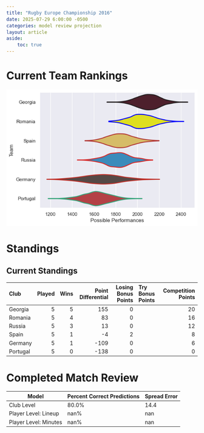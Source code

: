 ```yaml
---  
title: "Rugby Europe Championship 2016"  
date: 2025-07-29 6:00:00 -0500  
categories: model review projection  
layout: article  
aside:  
    toc: true  
---
```

# Current Team Rankings


![Club Rankings](plots/rankings_Rugby_Europe_Championship_2016.png)
# Standings

## Current Standings


| Club     |   Played |   Wins |   Point Differential |   Losing Bonus Points | Try Bonus Points   |   Competition Points |
|:---------|---------:|-------:|---------------------:|----------------------:|:-------------------|---------------------:|
| Georgia  |        5 |      5 |                  155 |                     0 |                    |                   20 |
| Romania  |        5 |      4 |                   83 |                     0 |                    |                   16 |
| Russia   |        5 |      3 |                   13 |                     0 |                    |                   12 |
| Spain    |        5 |      1 |                   -4 |                     2 |                    |                    8 |
| Germany  |        5 |      1 |                 -109 |                     0 |                    |                    6 |
| Portugal |        5 |      0 |                 -138 |                     0 |                    |                    0 |



# Completed Match Review


| Model | Percent Correct Predictions | Spread Error |
| ------ | ------ | ------ |
| Club Level | 80.0% | 14.4 |
| Player Level: Lineup | nan% | nan |
| Player Level: Minutes | nan% | nan |

